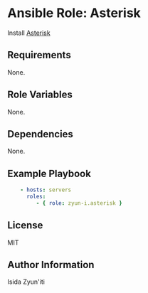 # Ansible Role: Asterisk

Install [Asterisk](https://www.asterisk.org/)

## Requirements

None.

## Role Variables

None.

## Dependencies

None.

## Example Playbook

```yaml
    - hosts: servers
      roles:
         - { role: zyun-i.asterisk }
```

## License

MIT

## Author Information

Isida Zyun'iti

